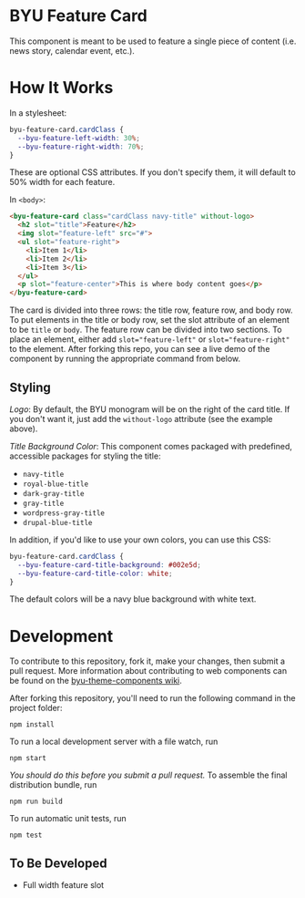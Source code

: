 # BYU Feature Card

This component is meant to be used to feature a single piece of content (i.e. news story, calendar event, etc.).

# How It Works

In a stylesheet:

```css
byu-feature-card.cardClass {
  --byu-feature-left-width: 30%;
  --byu-feature-right-width: 70%;
}
```
These are optional CSS attributes. If you don't specify them, it will default to 50% width for each feature.

In `<body>`:

```html
<byu-feature-card class="cardClass navy-title" without-logo>
  <h2 slot="title">Feature</h2>
  <img slot="feature-left" src="#">
  <ul slot="feature-right">
    <li>Item 1</li>
    <li>Item 2</li>
    <li>Item 3</li>
  </ul>
  <p slot="feature-center">This is where body content goes</p>
</byu-feature-card>
```
The card is divided into three rows: the title row, feature row, and body row. To put elements in the title or body row, set the slot attribute of an element to be `title` or `body`. The feature row can be divided into two sections. To place an element, either add `slot="feature-left"` or `slot="feature-right"` to the element. After forking this repo, you can see a live demo of the component by running the appropriate command from below.

## Styling

_Logo_: By default, the BYU monogram will be on the right of the card title. If you don't want it, just add the `without-logo` attribute (see the example above).

_Title Background Color_: This component comes packaged with predefined, accessible packages for styling the title:

- `navy-title`
- `royal-blue-title`
- `dark-gray-title`
- `gray-title`
- `wordpress-gray-title`
- `drupal-blue-title`

In addition, if you'd like to use your own colors, you can use this CSS:

```css
byu-feature-card.cardClass {
  --byu-feature-card-title-background: #002e5d;
  --byu-feature-card-title-color: white;
}
```
The default colors will be a navy blue background with white text.

# Development

To contribute to this repository, fork it, make your changes, then submit a pull request. More information about contributing to web components can be found on the [byu-theme-components wiki](https://github.com/byuweb/byu-theme-components/wiki/Contributing-to-this-Repository).

After forking this repository, you'll need to run the following command in the project folder:

```
npm install
```

To run a local development server with a file watch, run

```
npm start
```

_You should do this before you submit a pull request._ To assemble the final distribution bundle, run

```
npm run build
```

To run automatic unit tests, run

```
npm test
```

## To Be Developed

- Full width feature slot
